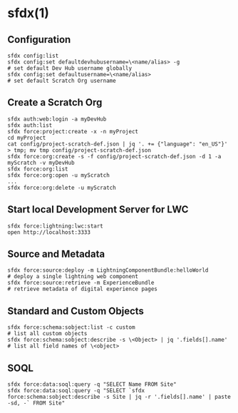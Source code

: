 # sfdx(1)

## Configuration

    sfdx config:list
    sfdx config:set defaultdevhubusername=\<name/alias> -g                             # set default Dev Hub username globally
    sfdx config:set defaultusername=\<name/alias>                                      # set default Scratch Org username

## Create a Scratch Org

    sfdx auth:web:login -a myDevHub
    sfdx auth:list
    sfdx force:project:create -x -n myProject
    cd myProject
    cat config/project-scratch-def.json | jq '. += {"language": "en_US"}' > tmp; mv tmp config/project-scratch-def.json
    sfdx force:org:create -s -f config/project-scratch-def.json -d 1 -a myScratch -v myDevHub
    sfdx force:org:list
    sfdx force:org:open -u myScratch
    ...
    sfdx force:org:delete -u myScratch

## Start local Development Server for LWC

    sfdx force:lightning:lwc:start
    open http://localhost:3333

## Source and Metadata

    sfdx force:source:deploy -m LightningComponentBundle:helloWorld                    # deploy a single lightning web component
    sfdx force:source:retrieve -m ExperienceBundle                                     # retrieve metadata of digital experience pages

## Standard and Custom Objects

    sfdx force:schema:sobject:list -c custom                                           # list all custom objects
    sfdx force:schema:sobject:describe -s \<Object> | jq '.fields[].name'               # list all field names of \<object>

## SOQL

    sfdx force:data:soql:query -q "SELECT Name FROM Site"
    sfdx force:data:soql:query -q "SELECT `sfdx force:schema:sobject:describe -s Site | jq -r '.fields[].name' | paste -sd, -` FROM Site"
